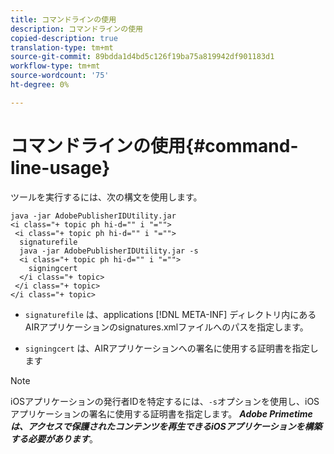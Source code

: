```yaml
---
title: コマンドラインの使用
description: コマンドラインの使用
copied-description: true
translation-type: tm+mt
source-git-commit: 89bdda1d4bd5c126f19ba75a819942df901183d1
workflow-type: tm+mt
source-wordcount: '75'
ht-degree: 0%

---
```



# コマンドラインの使用{#command-line-usage}

ツールを実行するには、次の構文を使用します。

```
java -jar AdobePublisherIDUtility.jar 
<i class="+ topic ph hi-d="" i "="">
 <i class="+ topic ph hi-d="" i "="">
  signaturefile 
  java -jar AdobePublisherIDUtility.jar -s 
  <i class="+ topic ph hi-d="" i "="">
    signingcert
  </i class="+ topic>
 </i class="+ topic>
</i class="+ topic>
```

* `signaturefile` は、applications [!DNL META-INF] ディレクトリ内にあるAIRアプリケーションのsignatures.xmlファイルへのパスを指定します。

* `signingcert` は、AIRアプリケーションへの署名に使用する証明書を指定します

>[!NOTE]
>
>iOSアプリケーションの発行者IDを特定するには、`-s`オプションを使用し、iOSアプリケーションの署名に使用する証明書を指定します。 ***Adobe Primetimeは、アクセスで保護されたコンテンツを再生できるiOSアプリケーションを構築する必要があります***。

